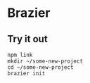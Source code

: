 # Brazier

## Try it out

    npm link
    mkdir ~/some-new-project
    cd ~/some-new-project
    brazier init

